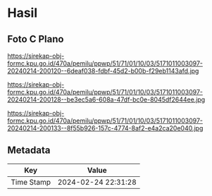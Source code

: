 # Hasil

## Foto C Plano

https://sirekap-obj-formc.kpu.go.id/470a/pemilu/ppwp/51/71/01/10/03/5171011003097-20240214-200120--6deaf038-fdbf-45d2-b00b-f29eb1143afd.jpg

https://sirekap-obj-formc.kpu.go.id/470a/pemilu/ppwp/51/71/01/10/03/5171011003097-20240214-200128--be3ec5a6-608a-47df-bc0e-8045df2644ee.jpg

https://sirekap-obj-formc.kpu.go.id/470a/pemilu/ppwp/51/71/01/10/03/5171011003097-20240214-200133--8f55b926-157c-4774-8af2-e4a2ca20e040.jpg


## Metadata

| Key        | Value               |
| ---------- | ------------------- |
| Time Stamp | 2024-02-24 22:31:28 |



